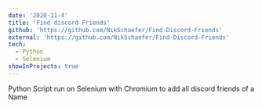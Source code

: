```yaml
---
date: '2020-11-4'
title: 'Find discord Friends'
github: 'https://github.com/NikSchaefer/Find-Discord-Friends'
external: 'https://github.com/NikSchaefer/Find-Discord-Friends'
tech:
  - Python
  - Selenium
showInProjects: true
---
```


Python Script run on Selenium with Chromium to add all discord friends of a Name
